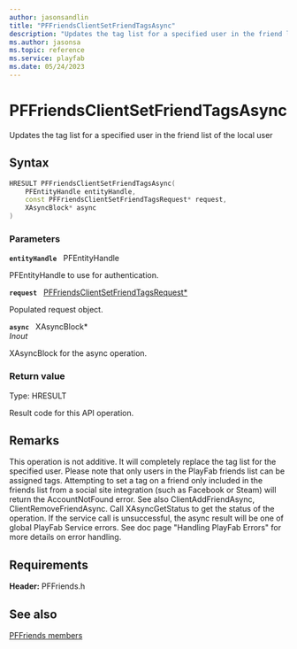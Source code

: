 ```yaml
---
author: jasonsandlin
title: "PFFriendsClientSetFriendTagsAsync"
description: "Updates the tag list for a specified user in the friend list of the local user"
ms.author: jasonsa
ms.topic: reference
ms.service: playfab
ms.date: 05/24/2023
---
```


# PFFriendsClientSetFriendTagsAsync  

Updates the tag list for a specified user in the friend list of the local user  

## Syntax  
  
```cpp
HRESULT PFFriendsClientSetFriendTagsAsync(  
    PFEntityHandle entityHandle,  
    const PFFriendsClientSetFriendTagsRequest* request,  
    XAsyncBlock* async  
)  
```  
  
### Parameters  
  
**`entityHandle`** &nbsp; PFEntityHandle  
  
PFEntityHandle to use for authentication.  
  
**`request`** &nbsp; [PFFriendsClientSetFriendTagsRequest*](../../pffriendstypes/structs/pffriendsclientsetfriendtagsrequest.md)  
  
Populated request object.  
  
**`async`** &nbsp; XAsyncBlock*  
*_Inout_*  
  
XAsyncBlock for the async operation.  
  
  
### Return value
Type: HRESULT
  
Result code for this API operation.
  
## Remarks  
  
This operation is not additive. It will completely replace the tag list for the specified user. Please note that only users in the PlayFab friends list can be assigned tags. Attempting to set a tag on a friend only included in the friends list from a social site integration (such as Facebook or Steam) will return the AccountNotFound error. See also ClientAddFriendAsync, ClientRemoveFriendAsync. Call XAsyncGetStatus to get the status of the operation. If the service call is unsuccessful, the async result will be one of global PlayFab Service errors. See doc page "Handling PlayFab Errors" for more details on error handling.
  
## Requirements  
  
**Header:** PFFriends.h
  
## See also  
[PFFriends members](../pffriends_members.md)  

  
  
